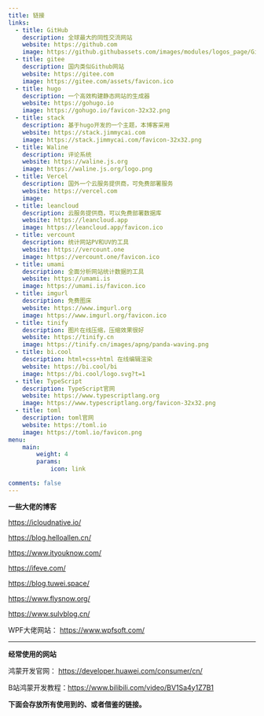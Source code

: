 ```yaml
---
title: 链接
links:
  - title: GitHub
    description: 全球最大的同性交流网站
    website: https://github.com
    image: https://github.githubassets.com/images/modules/logos_page/GitHub-Mark.png
  - title: gitee
    description: 国内类似Github网站
    website: https://gitee.com
    image: https://gitee.com/assets/favicon.ico
  - title: hugo
    description: 一个高效构建静态网站的生成器
    website: https://gohugo.io
    image: https://gohugo.io/favicon-32x32.png
  - title: stack
    description: 基于hugo开发的一个主题，本博客采用
    website: https://stack.jimmycai.com
    image: https://stack.jimmycai.com/favicon-32x32.png
  - title: Waline
    description: 评论系统
    website: https://waline.js.org
    image: https://waline.js.org/logo.png
  - title: Vercel
    description: 国外一个云服务提供商，可免费部署服务
    website: https://vercel.com
    image: 
  - title: leancloud
    description: 云服务提供商，可以免费部署数据库
    website: https://leancloud.app
    image: https://leancloud.app/favicon.ico
  - title: vercount
    description: 统计网站PV和UV的工具
    website: https://vercount.one
    image: https://vercount.one/favicon.ico
  - title: umami
    description: 全面分析网站统计数据的工具
    website: https://umami.is
    image: https://umami.is/favicon.ico
  - title: imgurl
    description: 免费图床
    website: https://www.imgurl.org
    image: https://www.imgurl.org/favicon.ico
  - title: tinify
    description: 图片在线压缩，压缩效果很好
    website: https://tinify.cn
    image: https://tinify.cn/images/apng/panda-waving.png
  - title: bi.cool
    description: html+css+html 在线编辑渲染
    website: https://bi.cool/bi
    image: https://bi.cool/logo.svg?t=1
  - title: TypeScript
    description: TypeScript官网
    website: https://www.typescriptlang.org
    image: https://www.typescriptlang.org/favicon-32x32.png
  - title: toml
    description: toml官网
    website: https://toml.io
    image: https://toml.io/favicon.png
menu:
    main: 
        weight: 4
        params:
            icon: link

comments: false
---
```


**一些大佬的博客**

https://icloudnative.io/

https://blog.helloallen.cn/

https://www.ityouknow.com/

https://ifeve.com/

https://blog.tuwei.space/

https://www.flysnow.org/

https://www.sulvblog.cn/

WPF大佬网站： https://www.wpfsoft.com/

---

**经常使用的网站**

鸿蒙开发官网： https://developer.huawei.com/consumer/cn/

B站鸿蒙开发教程：https://www.bilibili.com/video/BV1Sa4y1Z7B1

**下面会存放所有使用到的、或者借鉴的链接。**
